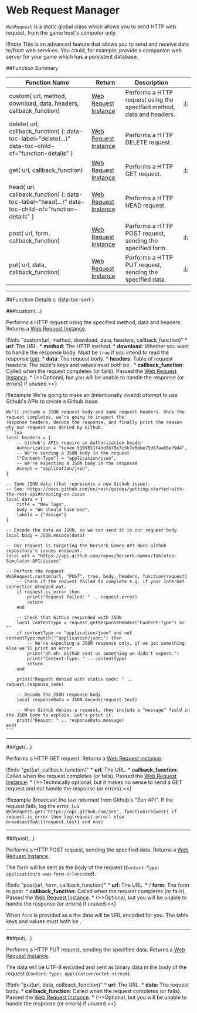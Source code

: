 # Web Request Manager

`WebRequest` is a static global class which allows you to send HTTP web request, from the game host's computer only. 

!!!note
    This is an advanced feature that allows you to send and receive data to/from web services. You could, for example,
    provide a companion web server for your game which has a persistent database.

##Function Summary

Function Name | Return | Description | &nbsp;
-- | -- | -- | --:
custom([<span class="tag str"></span>](../types.md) url, [<span class="tag str"></span>](../types.md) method, [<span class="tag boo"></span>](../types.md) download, [<span class="tag str"></span>](../types.md) data, [<span class="tag tab"></span>](../types.md) headers, [<span class="tag fun"></span>](../types.md#function) callback_function) | [Web Request Instance](instance.md) | Performs a HTTP request using the specified method, data and headers. | [:i:](#custom)
delete([<span class="tag str"></span>](../types.md) url, [<span class="tag fun"></span>](../types.md#function) callback_function) {: data-toc-label="delete(...)" data-toc-child-of="function-details" } | [Web Request Instance](instance.md) | Performs a HTTP DELETE request. |
get([<span class="tag str"></span>](../types.md) url, [<span class="tag fun"></span>](../types.md#function) callback_function) | [Web Request Instance](instance.md) | Performs a HTTP GET request. | [:i:](#get)
head([<span class="tag str"></span>](../types.md) url, [<span class="tag fun"></span>](../types.md#function) callback_function) {: data-toc-label="head(...)" data-toc-child-of="function-details" } | [Web Request Instance](instance.md) | Performs a HTTP HEAD request. |
post([<span class="tag str"></span>](../types.md) url,  [<span class="tag var"></span>](../types.md) form, [<span class="tag fun"></span>](../types.md#function) callback_function) | [Web Request Instance](instance.md)  | Performs a HTTP POST request, sending the specified form. | [:i:](#post)
put([<span class="tag str"></span>](../types.md) url,  [<span class="tag str"></span>](../types.md) data, [<span class="tag fun"></span>](../types.md#function) callback_function) | [Web Request Instance](instance.md)  | Performs a HTTP PUT request, sending the specified data. | [:i:](#put)

---

##Function Details {: data-toc-sort }

###custom(...)

Performs a HTTP request using the specified method, data and headers. Returns a [Web Request Instance](instance.md).

!!!info "custom(url, method, download, data, headers, callback_function)"
    * [<span class="tag str"></span>](../types.md) **url**: The URL.
    * [<span class="tag str"></span>](../types.md) **method**: The HTTP method.
    * [<span class="tag boo"></span>](../types.md) **download**: Whether you want to handle the response body. Must be `true` if you intend to read the response [text](instance.md#text).
    * [<span class="tag str"></span>](../types.md) **data**: The request body.
    * [<span class="tag tab"></span>](../types.md) **headers**: Table of request headers. The table's keys and values must both be [<span class="tag str"></span>](../types.md).
    * [<span class="tag fun"></span>](../types.md#function) **callback_function**: Called when the request completes (or fails). Passed the [Web Request Instance](instance.md).
        * {>>Optional, but you will be unable to handle the response (or errors) if unused.<<}

!!!example
    We're going to make an (intentionally invalid) _attempt_ to use Github's APIs to create a Github issue.
    
    We'll include a JSON request body and some request headers. Once the request completes, we're going to inspect the
    response headers, decode the response, and finally print the reason why our request was denied by Github.
    ```lua
    local headers = {
        -- Github's APIs require an Authorization header
        Authorization = "token 5199831f4dd3b79e7c5b7e0ebe75d67aa66e79d4",
        -- We're sending a JSON body in the request
        ["Content-Type"] = "application/json",
        -- We're expecting a JSON body in the response
        Accept = "application/json",
    }
    
    -- Some JSON data (that represents a new Github issue).
    -- See: https://docs.github.com/en/rest/guides/getting-started-with-the-rest-api#creating-an-issue
    local data = {
        title = "New logo",
        body = "We should have one",
        labels = {"design"}
    }
    
    -- Encode the data as JSON, so we can send it in our request body.
    local body = JSON.encode(data)

    -- Our request is targeting the Berserk Games API docs Github repository's issues endpoint.
    local url = "https://api.github.com/repos/Berserk-Games/Tabletop-Simulator-API/issues"
    
    -- Perform the request
    WebRequest.custom(url, "POST", true, body, headers, function(request)
        -- Check if the request failed to complete e.g. if your Internet connection dropped out.
        if request.is_error then
            print("Request failed: " .. request.error)
            return
        end

        -- Check that Github responded with JSON
        local contentType = request.getResponseHeader("Content-Type") or ""
        if contentType ~= "application/json" and not contentType:match("^application/json;") then
            -- We're expecting a JSON response only, if we get something else we'll print an error
            print("Uh oh! Github sent us something we didn't expect.")
            print("Content-Type: " .. contentType)
            return
        end

        print("Request denied with status code: " .. request.response_code)

        -- Decode the JSON response body
        local responseData = JSON.decode(request.text)

        -- When Github denies a request, they include a "message" field in the JSON body to explain. Let's print it.
        print("Reason: " .. responseData.message)
    end)
    ```

---

###get(...)

Performs a HTTP GET request. Returns a [Web Request Instance](instance.md).

!!!info "get(url, callback_function)"
    * [<span class="tag str"></span>](../types.md) **url**: The URL.
    * [<span class="tag fun"></span>](../types.md#function) **callback_function**: Called when the request completes (or fails). Passed the [Web Request Instance](instance.md).
        * {>>Technically optional, but it makes no sense to send a GET request and not handle the response (or errors).<<}

!!!example
    Broadcast the text returned from Github's "Zen API". If the request fails, log the error.
    ```lua
    WebRequest.get("https://api.github.com/zen", function(request)
        if request.is_error then
            log(request.error)
        else
            broadcastToAll(request.text)
        end
    end)
    ```

---


###post(...)

Performs a HTTP POST request, sending the specified data. Returns a [Web Request Instance](instance.md).

The form will be sent as the body of the request (`Content-Type: application/x-www-form-urlencoded`).

!!!info "post(url, form, callback_function)"
    * [<span class="tag str"></span>](../types.md) **url**: The URL.
    * [<span class="tag tab"></span>](../types.md)/[<span class="tag str"></span>](../types.md) **form**: The form to post.
    * [<span class="tag fun"></span>](../types.md#function) **callback_function**: Called when the request completes (or fails). Passed the [Web Request Instance](instance.md).
        * {>>Optional, but you will be unable to handle the response (or errors) if unused.<<}

When `form` is provided as a [<span class="tag tab"></span>](../types.md) the data will be URL encoded for you.
The table keys and values must both be [<span class="tag str"></span>](../types.md).

---


###put(...)

Performs a HTTP PUT request, sending the specified data. Returns a [Web Request Instance](instance.md).

The data will be UTF-8 encoded and sent as binary data in the body of the request (`Content-Type: application/octet-stream`).

!!!info "put(url, data, callback_function)"
    * [<span class="tag str"></span>](../types.md) **url**: The URL.
    * [<span class="tag str"></span>](../types.md) **data**: The request body.
    * [<span class="tag fun"></span>](../types.md#function) **callback_function**: Called when the request completes (or fails). Passed the [Web Request Instance](instance.md).
        * {>>Optional, but you will be unable to handle the response (or errors) if unused.<<}
